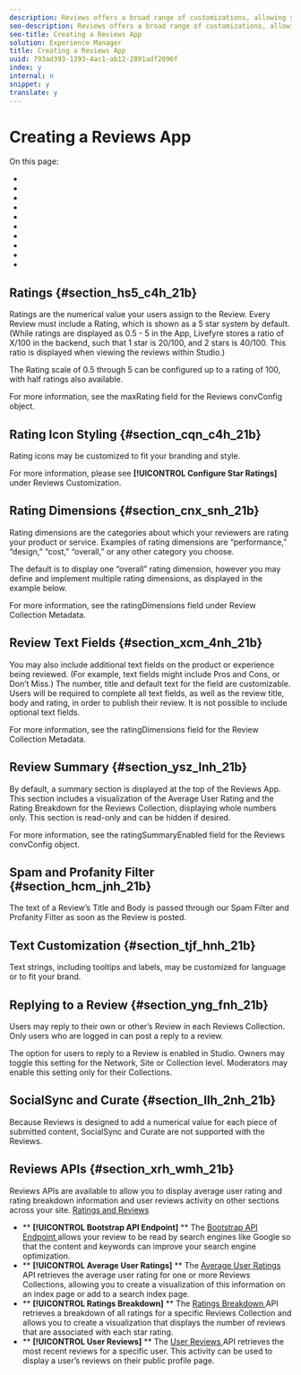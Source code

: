 ```yaml
---
description: Reviews offers a broad range of customizations, allowing you to create a Review App which matches your needs and branding.
seo-description: Reviews offers a broad range of customizations, allowing you to create a Review App which matches your needs and branding.
seo-title: Creating a Reviews App
solution: Experience Manager
title: Creating a Reviews App
uuid: 793ad393-1393-4ac1-ab12-2891adf2096f
index: y
internal: n
snippet: y
translate: y
---
```


# Creating a Reviews App




On this page:
* [](#c_creating_reviews/section_hs5_c4h_21b)
* [](#c_creating_reviews/section_cqn_c4h_21b)
* [](#c_creating_reviews/section_cnx_snh_21b)
* [](#c_creating_reviews/section_xcm_4nh_21b)
* [](#c_creating_reviews/section_ysz_lnh_21b)
* [](#c_creating_reviews/section_hcm_jnh_21b)
* [](#c_creating_reviews/section_tjf_hnh_21b)
* [](#c_creating_reviews/section_yng_fnh_21b)
* [](#c_creating_reviews/section_llh_2nh_21b)
* [](#c_creating_reviews/section_xrh_wmh_21b)

## Ratings {#section_hs5_c4h_21b}

Ratings are the numerical value your users assign to the Review. Every Review must include a Rating, which is shown as a 5 star system by default. (While ratings are displayed as 0.5 - 5 in the App, Livefyre stores a ratio of X/100 in the backend, such that 1 star is 20/100, and 2 stars is 40/100. This ratio is displayed when viewing the reviews within Studio.)

The Rating scale of 0.5 through 5 can be configured up to a rating of 100, with half ratings also available.

For more information, see the maxRating field for the Reviews convConfig object.

## Rating Icon Styling {#section_cqn_c4h_21b}

Rating icons may be customized to fit your branding and style.

For more information, please see **[!UICONTROL  Configure Star Ratings]** under Reviews Customization.

## Rating Dimensions {#section_cnx_snh_21b}

Rating dimensions are the categories about which your reviewers are rating your product or service. Examples of rating dimensions are “performance,” “design,” “cost,” “overall,” or any other category you choose.

The default is to display one “overall” rating dimension, however you may define and implement multiple rating dimensions, as displayed in the example below.

For more information, see the ratingDimensions field under Review Collection Metadata.

## Review Text Fields {#section_xcm_4nh_21b}

You may also include additional text fields on the product or experience being reviewed. (For example, text fields might include Pros and Cons, or Don’t Miss.) The number, title and default text for the field are customizable. Users will be required to complete all text fields, as well as the review title, body and rating, in order to publish their review. It is not possible to include optional text fields.

For more information, see the ratingDimensions field for the Review Collection Metadata.

## Review Summary {#section_ysz_lnh_21b}

By default, a summary section is displayed at the top of the Reviews App. This section includes a visualization of the Average User Rating and the Rating Breakdown for the Reviews Collection, displaying whole numbers only. This section is read-only and can be hidden if desired.

For more information, see the ratingSummaryEnabled field for the Reviews convConfig object.

## Spam and Profanity Filter {#section_hcm_jnh_21b}

The text of a Review’s Title and Body is passed through our Spam Filter and Profanity Filter as soon as the Review is posted.

## Text Customization {#section_tjf_hnh_21b}

Text strings, including tooltips and labels, may be customized for language or to fit your brand.

## Replying to a Review {#section_yng_fnh_21b}

Users may reply to their own or other’s Review in each Reviews Collection. Only users who are logged in can post a reply to a review.

The option for users to reply to a Review is enabled in Studio. Owners may toggle this setting for the Network, Site or Collection level. Moderators may enable this setting only for their Collections.

## SocialSync and Curate {#section_llh_2nh_21b}

Because Reviews is designed to add a numerical value for each piece of submitted content, SocialSync and Curate are not supported with the Reviews.

## Reviews APIs {#section_xrh_wmh_21b}

Reviews APIs are available to allow you to display average user rating and rating breakdown information and user reviews activity on other sections across your site.
[ Ratings and Reviews ](http://livefyre-devhub-production.herokuapp.com/developers/api-reference/#ratings-reviews) 
* ** **[!UICONTROL  Bootstrap API Endpoint]** ** The [ Bootstrap API Endpoint ](http://livefyre-devhub-production.herokuapp.com/developers/api-reference/#bootstrap-api-endpoint) allows your review to be read by search engines like Google so that the content and keywords can improve your search engine optimization. 
* ** **[!UICONTROL  Average User Ratings]** ** The [ Average User Ratings ](http://livefyre-devhub-production.herokuapp.com/developers/api-reference/#average-user-ratings) API retrieves the average user rating for one or more Reviews Collections, allowing you to create a visualization of this information on an index page or add to a search index page. 
* ** **[!UICONTROL  Ratings Breakdown]** ** The [ Ratings Breakdown ](http://livefyre-devhub-production.herokuapp.com/developers/api-reference/#ratings-breakdown) API retrieves a breakdown of all ratings for a specific Reviews Collection and allows you to create a visualization that displays the number of reviews that are associated with each star rating. 
* ** **[!UICONTROL  User Reviews]** ** The [ User Reviews ](http://livefyre-devhub-production.herokuapp.com/developers/api-reference/#user-reviews) API retrieves the most recent reviews for a specific user. This activity can be used to display a user’s reviews on their public profile page. 
